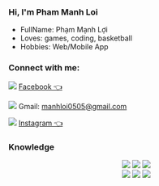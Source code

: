 ### Hi, I'm Pham Manh Loi

- FullName: Phạm Mạnh Lợi
- Loves: games, coding, basketball
- Hobbies: Web/Mobile App

### Connect with me:

<img  src="https://img.shields.io/badge/Facebook-%231877F2.svg?style=for-the-badge&logo=Facebook&logoColor=white" /> [Facebook 👈](https://www.facebook.com/manhloi551/)

<img  src="https://img.shields.io/badge/Gmail-D14836?style=for-the-badge&logo=gmail&logoColor=white" /> Gmail: manhloi0505@gmail.com

<img  src="https://img.shields.io/badge/<handle>-%23E4405F.svg?style=for-the-badge&logo=Instagram&logoColor=white" /> [Instagram 👈](https://www.instagram.com/p.manhloi/)

### Knowledge

<p align="center"> <img src="https://img.shields.io/badge/html5%20-%23E34F26.svg?&style=for-the-badge&logo=html5&logoColor=white"/> <img src="https://img.shields.io/badge/css3%20-%231572B6.svg?&style=for-the-badge&logo=css3&logoColor=white"/> <img src="https://img.shields.io/badge/typescript-%23007ACC.svg?style=for-the-badge&logo=typescript&logoColor=white"/><br>
 <img src="https://img.shields.io/badge/node.js%20-%2343853D.svg?&style=for-the-badge&logo=node.js&logoColor=white"/> <img src="https://img.shields.io/badge/javascript%20-%23323330.svg?&style=for-the-badge&logo=javascript&logoColor=%23F7DF1E"/> <img src="https://img.shields.io/badge/React%20-%231572B6.svg?&style=for-the-badge&logo=react&logoColor=white"/><br><br>
</p>
